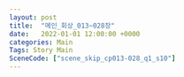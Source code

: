 ```yaml
---
layout: post
title:  "메인_회상_013~028장"
date:   2022-01-01 12:00:00 +0000
categories: Main
Tags: Story Main
SceneCode: ["scene_skip_cp013-028_q1_s10"]
---
```

